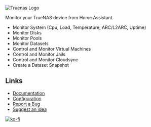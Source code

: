 ![Truenas Logo](https://raw.githubusercontent.com/tomaae/homeassistant-truenas/master/docs/assets/images/ui/truenas-logo-color.webp)

Monitor your TrueNAS device from Home Assistant.
 * Monitor System (Cpu, Load, Temperature, ARC/L2ARC, Uptime)
 * Monitor Disks
 * Monitor Pools
 * Monitor Datasets
 * Control and Monitor Virtual Machines
 * Control and Monitor Jails
 * Control and Monitor Cloudsync
 * Create a Dataset Snapshot

## Links
- [Documentation](https://github.com/tomaae/homeassistant-truenas/tree/master)
- [Configuration](https://github.com/tomaae/homeassistant-truenas/tree/master#setup-integration)
- [Report a Bug](https://github.com/tomaae/homeassistant-truenas/issues/new?labels=bug&template=bug_report.md&title=%5BBug%5D)
- [Suggest an idea](https://github.com/tomaae/homeassistant-truenas/issues/new?labels=enhancement&template=feature_request.md&title=%5BFeature%5D)

[![ko-fi](https://www.ko-fi.com/img/githubbutton_sm.svg)](https://ko-fi.com/G2G71MKZG)
